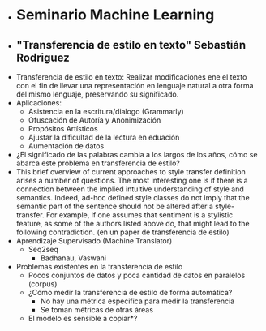   * # Seminario Machine Learning
  * ## "Transferencia de estilo en texto" Sebastián Rodriguez
  * Transferencia de estilo en texto: Realizar modificaciones ene el texto con el fin de llevar una representación en lenguaje natural a otra forma del mismo lenguaje, preservando su significado.
  * Aplicaciones:
    * Asistencia en la escritura/dialogo (Grammarly)
    * Ofuscación de Autoría y Anonimización
    * Propósitos Artísticos
    * Ajustar la dificultad de la lectura en eduación
    * Aumentación de datos
  * ¿El significado de las palabras cambia a los largos de los años, cómo se abarca este problema en transferencia de estilo?
  * This brief overview of current approaches to style transfer definition arises a number of questions. The most interesting one is if there is a connection between the implied intuitive understanding of style and semantics. Indeed, ad-hoc defined style classes do not imply that the semantic part of the sentence should not be altered after a style-transfer. For example, if one assumes that sentiment is a stylistic feature, as some of the authors listed above do, that might lead to the following contradiction. (en un paper de transferencia de estilo)
  * Aprendizaje Supervisado (Machine Translator)
    * Seq2seq
      * Badhanau, Vaswani
  * Problemas existentes en la transferencia de estilo
    * Pocos conjuntos de datos y poca cantidad de datos en paralelos (corpus)
    * ¿Cómo medir la transferencia de estilo de forma automática?
      * No hay una métrica especifica para medir la transferencia
      * Se toman métricas de otras áreas
    * El modelo es sensible a copiar*?
